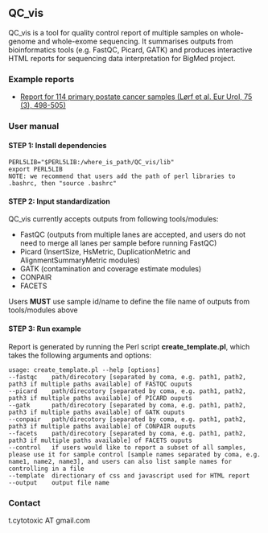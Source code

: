 ## QC_vis
QC_vis is a tool for quality control report of multiple samples on whole-genome and whole-exome sequencing. It summarises outputs from bioinformatics tools (e.g. FastQC, Picard, GATK) and produces interactive HTML reports for sequencing data interpretation for BigMed project.


### Example reports
* [Report for 114 primary postate cancer samples (Lørf et al. Eur Urol, 75 (3), 498-505)](https://senzhao-streamflow.s3.eu-north-1.amazonaws.com/Quality_control_report_example.html)


### User manual

#### STEP 1: Install dependencies

    PERL5LIB="$PERL5LIB:/where_is_path/QC_vis/lib"
    export PERL5LIB
    NOTE: we recommend that users add the path of perl libraries to .bashrc, then "source .bashrc"
    
#### STEP 2: Input standardization

QC_vis currently accepts outputs from following tools/modules:
  * FastQC (outputs from multiple lanes are accepted, and users do not need to merge all lanes per sample before running FastQC) 
  * Picard (InsertSize, HsMetric, DuplicationMetric and AlignmentSummaryMetric modules)
  * GATK (contamination and coverage estimate modules)
  * CONPAIR
  * FACETS

Users __MUST__ use sample id/name to define the file name of outputs from tools/modules above

#### STEP 3: Run example
Report is generated by running the Perl script __create_template.pl__, which takes the following arguments and options:

    usage: create_template.pl --help [options]
    --fastqc    path/direcotory [separated by coma, e.g. path1, path2, path3 if multiple paths available] of FASTQC ouputs
    --picard    path/direcotory [separated by coma, e.g. path1, path2, path3 if multiple paths available] of PICARD ouputs
    --gatk      path/direcotory [separated by coma, e.g. path1, path2, path3 if multiple paths available] of GATK ouputs
    --conpair   path/direcotory [separated by coma, e.g. path1, path2, path3 if multiple paths available] of CONPAIR ouputs
    --facets    path/direcotory [separated by coma, e.g. path1, path2, path3 if multiple paths available] of FACETS ouputs
    --control   if users would like to report a subset of all samples, please use it for sample control [sample names separated by coma, e.g. name1, name2, name3], and users can also list sample names for controlling in a file
    --template  directionary of css and javascript used for HTML report
    --output    output file name
        
### Contact

t.cytotoxic AT gmail.com

